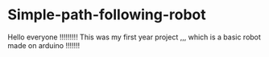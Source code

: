 # Simple-path-following-robot
Hello everyone !!!!!!!!! This was my first year project ,,, which is a basic robot made on arduino !!!!!!!
